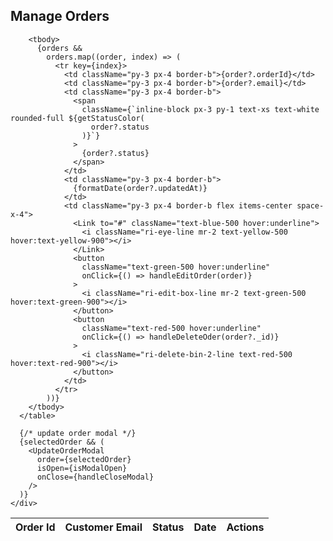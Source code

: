 <div className="section__container p-6">
      <h2 className="text-2xl font-semibold mb-4">Manage Orders</h2>
      <table className="items-center bg-transparent w-full border-collapse">
        <thead className="bg-gray-100">
          <tr>
            <th className="py-3 px-4 border-b">Order Id</th>
            <th className="py-3 px-4 border-b">Customer Email</th>
            <th className="py-3 px-4 border-b">Status</th>
            <th className="py-3 px-4 border-b">Date</th>
            <th className="py-3 px-4 border-b">Actions</th>
          </tr>
        </thead>

        <tbody>
          {orders &&
            orders.map((order, index) => (
              <tr key={index}>
                <td className="py-3 px-4 border-b">{order?.orderId}</td>
                <td className="py-3 px-4 border-b">{order?.email}</td>
                <td className="py-3 px-4 border-b">
                  <span
                    className={`inline-block px-3 py-1 text-xs text-white rounded-full ${getStatusColor(
                      order?.status
                    )}`}
                  >
                    {order?.status}
                  </span>
                </td>
                <td className="py-3 px-4 border-b">
                  {formatDate(order?.updatedAt)}
                </td>
                <td className="py-3 px-4 border-b flex items-center space-x-4">
                  <Link to="#" className="text-blue-500 hover:underline">
                    <i className="ri-eye-line mr-2 text-yellow-500 hover:text-yellow-900"></i>
                  </Link>
                  <button
                    className="text-green-500 hover:underline"
                    onClick={() => handleEditOrder(order)}
                  >
                    <i className="ri-edit-box-line mr-2 text-green-500 hover:text-green-900"></i>
                  </button>
                  <button
                    className="text-red-500 hover:underline"
                    onClick={() => handleDeleteOder(order?._id)}
                  >
                    <i className="ri-delete-bin-2-line text-red-500 hover:text-red-900"></i>
                  </button>
                </td>
              </tr>
            ))}
        </tbody>
      </table>

      {/* update order modal */}
      {selectedOrder && (
        <UpdateOrderModal
          order={selectedOrder}
          isOpen={isModalOpen}
          onClose={handleCloseModal}
        />
      )}
    </div>
